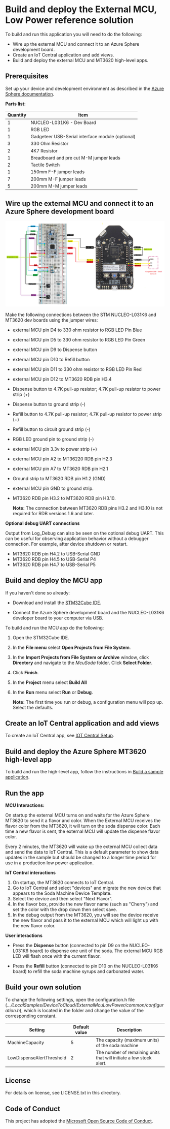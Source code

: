 # Build and deploy the External MCU, Low Power reference solution

To build and run this application you will need to do the following:

- Wire up the external MCU and connect it to an Azure Sphere development board.
- Create an IoT Central application and add views.
- Build and deploy the external MCU and MT3620 high-level apps.

## Prerequisites

Set up your device and development environment as described in the [Azure Sphere documentation](https://docs.microsoft.com/azure-sphere/install/overview).  

**Parts list:**

| Quantity        |Item        |
| ------------- |-------------|
| 1|NUCLEO-L031K6 - Dev Board |
| 1|RGB LED|
| 1|Gadgeteer USB-Serial interface module (optional) |
| 3|330 Ohm Resistor |
| 2|4K7 Resistor |
| 1| Breadboard and pre cut M-M jumper leads|
| 2|Tactile Switch |
|1 |150mm F-F jumper leads |
|7 |200mm M-F jumper leads |
|5 |200mm M-M jumper leads |

## Wire up the external MCU and connect it to an Azure Sphere development board

![Connection diagram](./media/MCU-to-Cloud-wiring-75.png)

Make the following connections between the STM NUCLEO-L031K6 and MT3620 dev boards using the jumper wires:

- external MCU pin D4 to 330 ohm resistor to RGB LED Pin Blue
- external MCU pin D5 to 330 ohm resistor to RGB LED Pin Green
- external MCU pin D9 to Dispense button
- external MCU pin D10 to Refill button
- external MCU pin D11 to 330 ohm resistor to RGB LED Pin Red
- external MCU pin D12 to MT3620 RDB pin H3.4
- Dispense button to 4.7K pull-up resistor; 4.7K pull-up resistor to power strip (+)
- Dispense button to ground strip (-) 
- Refill button to 4.7K pull-up resistor; 4.7K pull-up resistor to power strip (+)
- Refill button to circuit ground strip (-)
- RGB LED ground pin to ground strip (-)
- external MCU pin 3.3v to power strip (+)
- external MCU pin A2 to MT36220 RDB pin H2.3
- external MCU pin A7 to MT3620 RDB pin H2.1
- Ground strip to MT3620 RDB pin H1.2 (GND)
- external MCU pin GND to ground strip.
- MT3620 RDB pin H3.2 to MT3620 RDB pin H3.10.

    **Note:** The connection between MT3620 RDB pins H3.2 and H3.10 is not required for RDB versions 1.6 and later.

**Optional debug UART connections**

Output from Log_Debug can also be seen on the optional debug UART. This can be useful for observing application behavior without a debugger connection. For example, after device shutdown or restart.

- MT3620 RDB pin H4.2 to USB-Serial GND
- MT3620 RDB pin H4.5 to USB-Serial P4
- MT3620 RDB pin H4.7 to USB-Serial P5

## Build and deploy the MCU app

If you haven't done so already:

- Download and install the [STM32Cube IDE](https://www.st.com/en/development-tools/stm32cubeide.html#get-software).

- Connect the Azure Sphere development board and the NUCLEO-L031K6 developer board to your computer via USB.

To build and run the MCU app do the following:

1. Open the STM32Cube IDE.
1. In the **File menu** select **Open Projects from File System**.
1. In the **Import Projects from File System or Archive** window, click **Directory** and navigate to the *McuSoda* folder. Click **Select Folder**.
1. Click **Finish**.
1. In the **Project** menu select **Build All**
1. In the **Run** menu select **Run** or **Debug**.

    **Note:**  The first time you run or debug, a configuration menu will pop up. Select the defaults.

## Create an IoT Central application and add views

To create an IoT Central app, see [IOT Central Setup](./IOTCentralSetup.md).

## Build and deploy the Azure Sphere MT3620 high-level app

To build and run the high-level app, follow the instructions in [Build a sample application](../../BUILD_INSTRUCTIONS.md).

## Run the app

**MCU Interactions:**

On startup the external MCU turns on and waits for the Azure Sphere MT3620 to send it a flavor and color. When the External MCU receives the flavor color from the MT3620, it will turn on the soda dispense color. Each time a new flavor is sent, the external MCU will update the dispense flavor color.

Every 2 minutes, the MT3620 will wake up the external MCU collect data and send the data to IoT Central. This is a default parameter to show data updates in the sample but should be changed to a longer time period for use in a production low power application.

**IoT Central interactions**

1. On startup, the MT3620 connects to IoT Central.
1. Go to IoT Central and select "devices" and migrate the new device that appears to the Soda Machine Device Template.
1. Select the device and then select "Next Flavor".
1. In the flavor box, provide the new flavor name (such as "Cherry") and set the color with the drop down then select save.
1. In the debug output from the MT3620, you will see the device receive the new flavor and pass it to the external MCU which will light up with the new flavor color.

**User interactions**

- Press the **Dispense** button (connected to pin D9 on the NUCLEO-L031K6 board) to dispense one unit of the soda. The external MCU RGB LED will flash once with the current flavor.

- Press the **Refill** button (connected to pin D10 on the NUCLEO-L031K6 board) to refill the soda machine syrups and carbonated water.

## Build your own solution

To change the following settings, open the configuration.h file (*.../LocalSamples/DeviceToCloud/ExternalMcuLowPower/common/configuration.h*), which is located in the folder and change the value of the corresponding constant.

| Setting  |Default value  | Description  |
| ------------- |-------------| -----|
| MachineCapacity |5 |The capacity (maximum units) of the soda machine |
|LowDispenseAlertThreshold|2|The number of remaining units that will initiate a low stock alert.

## License
For details on license, see LICENSE.txt in this directory.

## Code of Conduct
This project has adopted the [Microsoft Open Source Code of Conduct](https://opensource.microsoft.com/codeofconduct/).